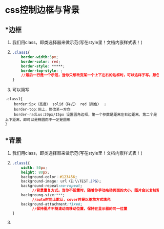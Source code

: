 # css控制边框与背景

## *边框

1. 我们用class，即类选择器来做示范(写在style里！文档内嵌样式表！)

2. ```css
   .class1{
       border-width:5px;
       border-color: red;
       border-style: *****;
       border-top-style: ;
       //最后一行是一个示范，当你只想改变某一个上下左右的边框时，可以这样子写，颜色、宽度、样式
   }
   ```

3. 可以简写

```
.class1{
    border:5px（宽度） solid（样式） red（颜色） ；
    border-top:同上，修改某一方向
    border-radius:20px/15px 设置圆角边框，第一个参数是距离左右边距离，第二个是上下距离，即可以是椭圆而不一定是圆形
}
```



## *背景

1. 我们用class，即类选择器来做示范(写在style里！文档内嵌样式表！)

2. ```css
   .class1{
       width: 50px;
       height: 80px;
       background-color：#123456;
       background-image: url（E:\\TEST.JPG);
       background-repeat:no-repeat;
       		//背景重复方式。当你不设置时，随着你手动拖动页面的大小，图片会以复制粘贴多个的形					//式填充整个网页
       backgroung-size:***;
       		//auto时同上默认，cover时是以缩放方式填充
       background-attachment:fixed;
       		//保持图片不随滚动而移动位置，保持在显示器的同一位置
   }
   ```

3. 